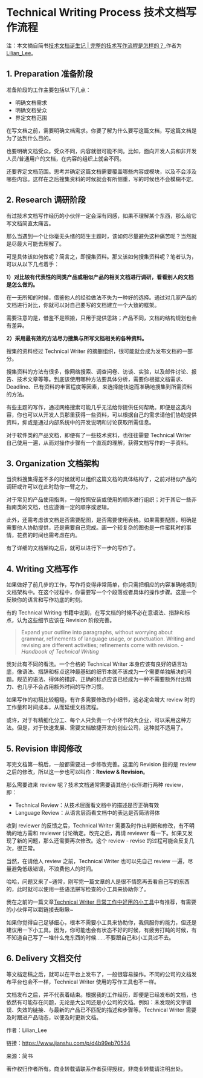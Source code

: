 # Technical Writing Process 技术文档写作流程

注：本文摘自简书[技术文档诞生记 | 完整的技术写作流程是怎样的？](https://www.jianshu.com/p/d4b99eb70534),作者为[Lilian_Lee](https://www.jianshu.com/u/2b6511e47149)。



## 1. Preparation 准备阶段

准备阶段的工作主要包括以下几点：

- 明确文档需求
- 明确文档受众
- 界定文档范围

在写文档之前，需要明确文档需求。你要了解为什么要写这篇文档，写这篇文档是为了达到什么目的。

也要明确文档受众。受众不同，内容就很可能不同。比如，面向开发人员和非开发人员/普通用户的文档，在内容的组织上就会不同。

还要界定文档范围。思考并确定这篇文档需要覆盖哪些内容或模块，以及不会涉及哪些内容。这样在之后搜集资料的时候就会有所侧重，写的时候也不会模糊不定。

## 2. Research 调研阶段

有过技术文档写作经历的小伙伴一定会深有同感，如果不理解某个东西，那么给它写文档简直太痛苦。

那么当遇到一个让你毫无头绪的陌生主题时，该如何尽量避免这种痛苦呢？当然就是尽最大可能去理解了。

可是具体该如何做呢？简言之，即搜集资料。那又该如何搜集资料呢？笔者认为，可以从以下几点着手：

**1）对比较有代表性的同类产品或相似产品的相关文档进行调研，看看别人的文档是怎么做的。**

在一无所知的时候，借鉴他人的经验做法不失为一种好的选择。通过对几家产品的文档进行对比，你就可以对自己要写的文档建立一个大致的框架。

需要注意的是，借鉴不是照搬，只用于提供思路；产品不同，文档的结构规划也会有差异。

**2）采用最有效的方法尽力搜集与所写文档相关的各种资料。**

搜集的资料经过 Technical Writer 的摘删组织，很可能就会成为发布文档的一部分。

搜集资料的方法有很多，像网络搜索、调查问卷、访谈、实验，以及邮件讨论、报告、技术文章等等。到底该使用哪种方法要具体分析，需要你根据文档需求、Deadline、已有资料的丰富程度等因素，来选择能快速而准确地搜集到所需资料的方法。

有些主题的写作，通过网络搜索可能几乎无法给你提供任何帮助。即便是这类内容，你也可以从开发人员那里获得一些资料，可以根据自己的需求请他们协助提供资料，抑或是通过内部系统中的开发说明和讨论获取所需信息。

对于软件类的产品文档，即便有了一些技术资料，也往往需要 Technical Writer 自己使用一遍，从而对操作步骤有一个直观的理解，获得文档写作的一手资料。

## 3. Organization 文档架构

当资料搜集得差不多的时候就可以组织这篇文档的具体结构了，之前对相似产品的调研或许可以在此时助你一臂之力。

对于常见的产品使用指南，一般按照安装或使用的顺序进行组织；对于其它一些非指南类的文档，也应遵循一定的顺序或逻辑。

此外，还需考虑该文档是否需要配图，是否需要使用表格。如果需要配图，明确是需要他人协助提供，还是需要自己完成。画一个较复杂的图也是一件蛮耗时的事情，花费的时间也需考虑在内。

有了详细的文档架构之后，就可以进行下一步的写作了。

## 4. Writing 文档写作

如果做好了前几步的工作，写作将变得非常简单，你只需把相应的内容准确地填到文档架构中。在这个过程中，你需要写一个个段落或者具体的操作步骤。这是一个反映你的语言和写作功底的时刻。

有的 Technical Writing 书籍中说到，在写文档的时候不必在意语法、措辞和标点，认为这些细节应该在 Revision 阶段完善。

> Expand your outline into paragraphs, without worrying about grammar, refinements of language usage, or punctuation. Writing and revising are different activities; refinements come with revision. - *Handbook of Technical Writing*

我对此有不同的看法。一个合格的 Technical Writer 本身应该有良好的语言功底，像语法、措辞和标点这种最基础的细节本就不该成为一个需要单独解决的问题。规范的语法、得体的措辞、正确的标点应该已经成为一种不需要额外付出精力、也几乎不会占用额外时间的写作习惯。

如果写作的初稿比较粗糙，有许多需要修改的小细节，这必定会增大 review 时的工作量和时间成本，从而延缓文档流程。

或许，对于有精细化分工、每个人只负责一个小环节的大企业，可以采用这种方法。但是，对于快速发展、需要文档敏捷开发的创业公司，这种就不适用了。

## 5. Revision 审阅修改

写完文档第一稿后，一般都需要进一步修改完善。这里的 Revision 指的是 review 之后的修改，所以这一步也可以叫作：**Review & Revision**。

那么需要谁来 review 呢？技术文档通常需要请其他小伙伴进行两种 review，即：

- Technical Review：从技术层面看文档中的描述是否正确有效
- Language Review：从语言层面看文档中的表达是否简洁得体

收到 reviewer 的反馈之后，Technical Writer 需要及时作出判断和修改，有不明确的地方需和 reviewer 讨论确定。改完之后，再请 reviewer 看一下。如果又发现了新的问题，那么还需要再次修改。这个 review - revise 的过程可能会反复几次，很正常。

当然，在请他人 review 之前，Technical Writer 也可以先自己 review 一遍，尽量避免低级错误，不浪费他人的时间。

哈哈，问题又来了~通常，刚写完一篇文章的人是很不情愿再去看自己写的东西的，此时就可以使用一些语法拼写检查的小工具来协助你了。

我在之前的一篇文章[Technical Writer 日常工作中好用的小工具](https://link.jianshu.com?t=https%3A%2F%2Fmp.weixin.qq.com%2Fs%2F1r07hvirutnkwt8g_mRPIA)中有推荐，有需要的小伙伴可以戳链接去瞅瞅~

如果你觉得自己足够细心，根本不需要小工具来协助你，我佩服你的能力，但还是建议用一下小工具。因为，你可能也会有状态不好的时候，有疲劳打盹的时候，有不知道自己写了一堆什么鬼东西的时候……不要跟自己和小工具过不去。

## 6. Delivery 文档交付

等文档定稿之后，就可以在平台上发布了，一般很容易操作。不同的公司的文档发布平台也会不一样，Technical Writer 使用的写作工具也不一样。

文档发布之后，并不代表着结束。根据我的工作经历，即便是已经发布的文档，也依然有可能存在问题，无论是大公司还是小公司的文档。例如：未发现的文字错误、失效的链接、与最新的产品已不匹配的描述和步骤等。Technical Writer 需要及时跟进产品动态，以便及时更新文档。



作者：Lilian_Lee

链接：https://www.jianshu.com/p/d4b99eb70534

来源：简书

著作权归作者所有。商业转载请联系作者获得授权，非商业转载请注明出处。
